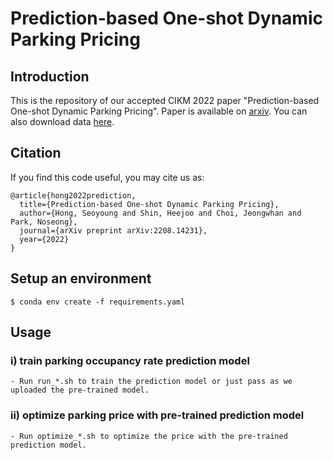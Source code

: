 # Prediction-based One-shot Dynamic Parking Pricing
## Introduction
This is the repository of our accepted CIKM 2022 paper "Prediction-based One-shot Dynamic Parking Pricing". Paper is available on [arxiv](https://arxiv.org/abs/2208.14231). You can also download data [here](https://www.dropbox.com/scl/fo/g2pmiteok9buoqhzfj69o/h?rlkey=67ti0ozbjb3x4fro13vc5gnv5&dl=0).

## Citation
If you find this code useful, you may cite us as:
```
@article{hong2022prediction,
  title={Prediction-based One-shot Dynamic Parking Pricing},
  author={Hong, Seoyoung and Shin, Heejoo and Choi, Jeongwhan and Park, Noseong},
  journal={arXiv preprint arXiv:2208.14231},
  year={2022}
}
```

## Setup an environment
```
$ conda env create -f requirements.yaml 
```

## Usage
### i) train parking occupancy rate prediction model
    - Run run_*.sh to train the prediction model or just pass as we uploaded the pre-trained model.
### ii) optimize parking price with pre-trained prediction model
    - Run optimize_*.sh to optimize the price with the pre-trained prediction model.